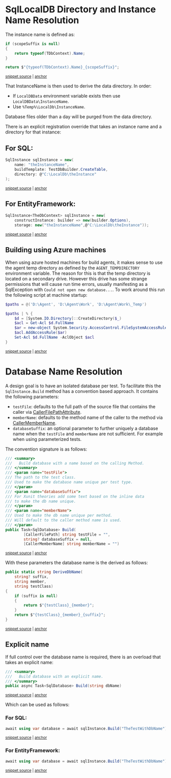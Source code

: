<!--
GENERATED FILE - DO NOT EDIT
This file was generated by [MarkdownSnippets](https://github.com/SimonCropp/MarkdownSnippets).
Source File: /pages/mdsource/directory-and-name-resolution.source.md
To change this file edit the source file and then run MarkdownSnippets.
-->

# SqlLocalDB Directory and Instance Name Resolution

The instance name is defined as:

<!-- snippet: GetInstanceName -->
<a id='snippet-getinstancename'></a>
```cs
if (scopeSuffix is null)
{
    return typeof(TDbContext).Name;
}

return $"{typeof(TDbContext).Name}_{scopeSuffix}";
```
<sup><a href='/src/EfLocalDb/Storage.cs#L28-L37' title='Snippet source file'>snippet source</a> | <a href='#snippet-getinstancename' title='Start of snippet'>anchor</a></sup>
<!-- endSnippet -->

That InstanceName is then used to derive the data directory. In order:

 * If `LocalDBData` environment variable exists then use `LocalDBData\InstanceName`.
 * Use `%Temp%\LocalDb\InstanceName`.

Database files older than a day will be purged from the data directory.

There is an explicit registration override that takes an instance name and a directory for that instance:


## For SQL:

<!-- snippet: ExplicitName -->
<a id='snippet-explicitname'></a>
```cs
SqlInstance sqlInstance = new(
    name: "theInstanceName",
    buildTemplate: TestDbBuilder.CreateTable,
    directory: @"C:\LocalDb\theInstance"
);
```
<sup><a href='/src/LocalDb.Tests/Snippets/ExplicitName.cs#L7-L13' title='Snippet source file'>snippet source</a> | <a href='#snippet-explicitname' title='Start of snippet'>anchor</a></sup>
<!-- endSnippet -->


## For EntityFramework:

<!-- snippet: EfExplicitName -->
<a id='snippet-efexplicitname'></a>
```cs
SqlInstance<TheDbContext> sqlInstance = new(
    constructInstance: builder => new(builder.Options),
    storage: new("theInstanceName",@"C:\LocalDb\theInstance"));
```
<sup><a href='/src/EfLocalDb.Tests/Snippets/EfExplicitName.cs#L7-L11' title='Snippet source file'>snippet source</a> | <a href='#snippet-efexplicitname' title='Start of snippet'>anchor</a></sup>
<!-- endSnippet -->


## Building using Azure machines

When using azure hosted machines for build agents, it makes sense to use the agent temp directory as defined by the `AGENT_TEMPDIRECTORY` environment variable. The reason for this is that the temp directory is located on a secondary drive. However this drive has some strange permissions that will cause run time errors, usually manifesting as a SqlException with `Could not open new database...`. To work around this run the following script at machine startup:

<!-- snippet: Set-D-Drive-Permissions.ps1 -->
<a id='snippet-Set-D-Drive-Permissions.ps1'></a>
```ps1
$paths = @('D:\Agent', 'D:\Agent\Work', 'D:\Agent\Work\_Temp')

$paths | % {
    $d = [System.IO.Directory]::CreateDirectory($_)
    $acl = Get-Acl $d.FullName
    $ar = new-object System.Security.AccessControl.FileSystemAccessRule("Everyone", "FullControl", "ContainerInherit, ObjectInherit", "None", "Allow")
    $acl.AddAccessRule($ar)
    Set-Acl $d.FullName -AclObject $acl
}
```
<sup><a href='/src/StartUpScript/Set-D-Drive-Permissions.ps1#L1-L9' title='Snippet source file'>snippet source</a> | <a href='#snippet-Set-D-Drive-Permissions.ps1' title='Start of snippet'>anchor</a></sup>
<!-- endSnippet -->


# Database Name Resolution

A design goal is to have an isolated database per test. To facilitate this the `SqlInstance.Build` method has a convention based approach. It contains the following parameters:

 * `testFile`: defaults to the full path of the source file that contains the caller via [CallerFilePathAttribute](https://docs.microsoft.com/en-us/dotnet/api/system.runtime.compilerservices.callerfilepathattribute).
 * `memberName`: defaults to the method name of the caller to the method via [CallerMemberName](https://docs.microsoft.com/en-us/dotnet/api/system.runtime.compilerservices.callermembername).
 * `databaseSuffix`: an optional parameter to further uniquely a database name when the `testFile` and `memberName` are not sufficient. For example when using parameterized tests.

The convention signature is as follows:

<!-- snippet: ConventionBuildSignature -->
<a id='snippet-conventionbuildsignature'></a>
```cs
/// <summary>
///   Build database with a name based on the calling Method.
/// </summary>
/// <param name="testFile">
/// The path to the test class.
/// Used to make the database name unique per test type.
/// </param>
/// <param name="databaseSuffix">
/// For Xunit theories add some text based on the inline data
/// to make the db name unique.
/// </param>
/// <param name="memberName">
/// Used to make the db name unique per method.
/// Will default to the caller method name is used.
/// </param>
public Task<SqlDatabase> Build(
        [CallerFilePath] string testFile = "",
        string? databaseSuffix = null,
        [CallerMemberName] string memberName = "")
```
<sup><a href='/src/LocalDb/SqlInstance.cs#L56-L76' title='Snippet source file'>snippet source</a> | <a href='#snippet-conventionbuildsignature' title='Start of snippet'>anchor</a></sup>
<!-- endSnippet -->

With these parameters the database name is the derived as follows:

<!-- snippet: DeriveName -->
<a id='snippet-derivename'></a>
```cs
public static string DeriveDbName(
    string? suffix,
    string member,
    string testClass)
{
    if (suffix is null)
    {
        return $"{testClass}_{member}";
    }
    return $"{testClass}_{member}_{suffix}";
}
```
<sup><a href='/src/LocalDb/DbNamer.cs#L3-L15' title='Snippet source file'>snippet source</a> | <a href='#snippet-derivename' title='Start of snippet'>anchor</a></sup>
<!-- endSnippet -->


## Explicit name

If full control over the database name is required, there is an overload that takes an explicit name:

<!-- snippet: ExplicitBuildSignature -->
<a id='snippet-explicitbuildsignature'></a>
```cs
/// <summary>
///   Build database with an explicit name.
/// </summary>
public async Task<SqlDatabase> Build(string dbName)
```
<sup><a href='/src/LocalDb/SqlInstance.cs#L89-L94' title='Snippet source file'>snippet source</a> | <a href='#snippet-explicitbuildsignature' title='Start of snippet'>anchor</a></sup>
<!-- endSnippet -->

Which can be used as follows:


### For SQL:

<!-- snippet: WithDbName -->
<a id='snippet-withdbname'></a>
```cs
await using var database = await sqlInstance.Build("TheTestWithDbName");
```
<sup><a href='/src/LocalDb.Tests/Snippets/SnippetTests.cs#L30-L32' title='Snippet source file'>snippet source</a> | <a href='#snippet-withdbname' title='Start of snippet'>anchor</a></sup>
<!-- endSnippet -->


### For EntityFramework:

<!-- snippet: EFWithDbName -->
<a id='snippet-efwithdbname'></a>
```cs
await using var database = await sqlInstance.Build("TheTestWithDbName");
```
<sup><a href='/src/EfLocalDb.Tests/Snippets/EfSnippetTests.cs#L43-L45' title='Snippet source file'>snippet source</a> | <a href='#snippet-efwithdbname' title='Start of snippet'>anchor</a></sup>
<!-- endSnippet -->

